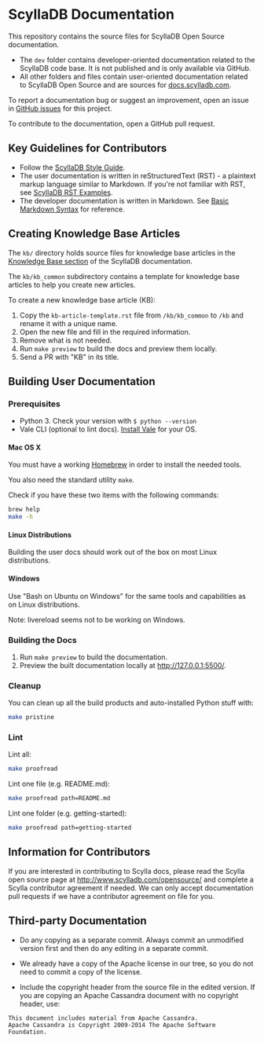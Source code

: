 # ScyllaDB Documentation

This repository contains the source files for ScyllaDB Open Source documentation.

- The `dev` folder contains developer-oriented documentation related to the ScyllaDB code base. It is not published and is only available via GitHub.
- All other folders and files contain user-oriented documentation related to ScyllaDB Open Source and are sources for [docs.scylladb.com](https://docs.scylladb.com/).

To report a documentation bug or suggest an improvement, open an issue in [GitHub issues](https://github.com/scylladb/scylla/issues) for this project.

To contribute to the documentation, open a GitHub pull request.

## Key Guidelines for Contributors

- Follow the [ScyllaDB Style Guide](https://docs.google.com/document/d/1lyHp1MKdyj0Hh3NprNFvEczA4dFSZIFoukGUvFJb9yE/edit?usp=sharing).
- The user documentation is written in reStructuredText (RST) - a plaintext markup language similar to Markdown. If you're not familiar with RST, see [ScyllaDB RST Examples](https://sphinx-theme.scylladb.com/stable/examples/index.html).
- The developer documentation is written in Markdown. See [Basic Markdown Syntax](https://www.markdownguide.org/basic-syntax/) for reference.


## Creating Knowledge Base Articles

The `kb/` directory holds source files for knowledge base articles in the [Knowledge Base section](https://docs.scylladb.com/stable/kb/index.html) of the ScyllaDB documentation. 

The `kb/kb_common` subdirectory contains a template for knowledge base articles to help you create new articles.

To create a new knowledge base article (KB):

1. Copy the `kb-article-template.rst` file from `/kb/kb_common` to `/kb` and rename it with a unique name.
1. Open the new file and fill in the required information. 
1. Remove what is not needed. 
1. Run `make preview` to build the docs and preview them locally.
1. Send a PR with "KB" in its title. 


## Building User Documentation

### Prerequisites

* Python 3. Check your version with `$ python --version`
* Vale CLI (optional to lint docs). [Install Vale](https://docs.errata.ai/vale/install) for your OS.

#### Mac OS X

You must have a working [Homebrew](http://brew.sh/) in order to install the needed tools.

You also need the standard utility `make`.

Check if you have these two items with the following commands:

```sh
brew help
make -h
```

#### Linux Distributions

Building the user docs should work out of the box  on most Linux distributions.

#### Windows

Use "Bash on Ubuntu on Windows" for the same tools and capabilities as on Linux distributions.

Note: livereload seems not to be working on Windows.

### Building the Docs 

1. Run `make preview` to build the documentation.
1. Preview the built documentation locally at http://127.0.0.1:5500/.

### Cleanup

You can clean up all the build products and auto-installed Python stuff with:

```sh
make pristine
```

### Lint

Lint all:

```sh
make proofread
```

Lint one file (e.g. README.md):

```sh
make proofread path=README.md
```

Lint one folder (e.g. getting-started):

```sh
make proofread path=getting-started
```

## Information for Contributors

If you are interested in contributing to Scylla
docs, please read the Scylla open source page at
http://www.scylladb.com/opensource/ and complete
a Scylla contributor agreement if needed.  We can
only accept documentation pull requests if we have
a contributor agreement on file for you.


## Third-party Documentation

 * Do any copying as a separate commit.  Always commit an unmodified version first and then do any editing in a separate commit.

 * We already have a copy of the Apache license in our tree, so you do not need to commit a copy of the license.

 * Include the copyright header from the source file in the edited version.  If you are copying an Apache Cassandra document with no copyright header, use:

```
This document includes material from Apache Cassandra.
Apache Cassandra is Copyright 2009-2014 The Apache Software Foundation.
```
